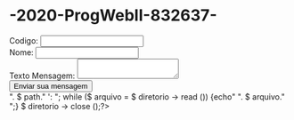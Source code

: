# -2020-ProgWebII-832637-
 <html lang="pt-br">
<head>
    <title>Formulário HTML</title>
    <meta charset="utf-8"/>
    <link rel="stylesheet" type="text/css" href="estilo.css">
</head>

<body>
    <form action="/pagina-processa-dados-do-form" method="post">
<div>
    <label for"codigo">Codigo:</label>
    <input type="number">
</div>
 
<div>
    <label for="nome">Nome:</label>
    <input type="text" id="nome" />
</div>

<div>
    <label for="msg">Texto Mensagem:</label>
    <textarea id="msg" name="usuario_msg"></textarea>
</div>

<div class="button">
    <button type="submit">Enviar sua mensagem</button>
</div>
". $ path." ':
"; while ($ arquivo = $ diretorio -> read ()) {echo" ". $ arquivo."
";} $ diretorio -> close ();?> <script type =" text / JavaScript "> função delete () {var concorda = confirmar (" deseja deletar os dados ?? "); if (concorda) return true; else return false;} </script>
